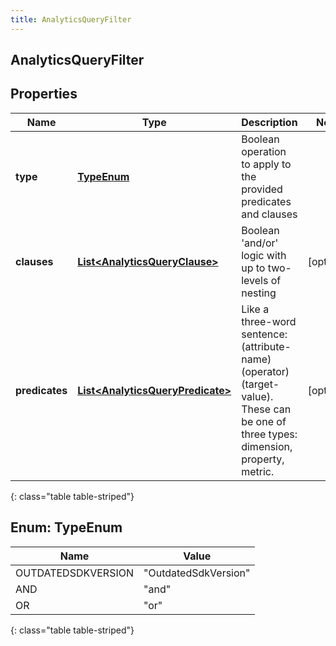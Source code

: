 ```yaml
---
title: AnalyticsQueryFilter
---
```

## AnalyticsQueryFilter


## Properties

| Name | Type | Description | Notes |
| ------------ | ------------- | ------------- | ------------- |
| **type** | [**TypeEnum**](#TypeEnum) | Boolean operation to apply to the provided predicates and clauses |  |
| **clauses** | [**List&lt;AnalyticsQueryClause&gt;**](AnalyticsQueryClause.html) | Boolean &#39;and/or&#39; logic with up to two-levels of nesting |  [optional] |
| **predicates** | [**List&lt;AnalyticsQueryPredicate&gt;**](AnalyticsQueryPredicate.html) | Like a three-word sentence: (attribute-name) (operator) (target-value). These can be one of three types: dimension, property, metric. |  [optional] |
{: class="table table-striped"}


<a name="TypeEnum"></a>

## Enum: TypeEnum

| Name | Value |
| ---- | ----- |
| OUTDATEDSDKVERSION | &quot;OutdatedSdkVersion&quot; |
| AND | &quot;and&quot; |
| OR | &quot;or&quot; |
{: class="table table-striped"}




